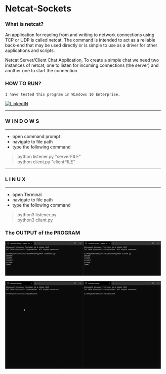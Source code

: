 # Netcat-Sockets

### What is netcat? 

An application for reading from and writing to network connections using TCP or UDP is called netcat. The command is intended to act as a reliable back-end that may be used directly or is simple to use as a driver for other applications and scripts.</br>

Netcat Server/Client Chat Application, To create a simple chat we need two instances of netcat, one to listen for incoming connections (the server) and another one to start the connection. </br>


### HOW TO RUN?
    I have tested this program in Windows 10 Enterprise.

[![LinkedIN](https://img.shields.io/badge/LinkedIn-0077B5?style=for-the-badge&logo=linkedin&logoColor=white)](https://www.linkedin.com/in/jadhusan24/)

-----------------------------------
###       W I N D O W S
-----------------------------------
- open command prompt
- navigate to  file path
- type the following command
>python listener.py "serverFILE" <br/>
>python client.py "clientFILE" <br/>
-----------------------------------
###         L I N U X
-----------------------------------
- open Terminal
- navigate to  file path
- type the following command
>python3 listener.py <port number> <br/>
>python3 client.py <Ip Addres> <port number> <br/>

### The OUTPUT of the PROGRAM

![Screenshot](./output/output.jpg)

![](/output/output.gif)
